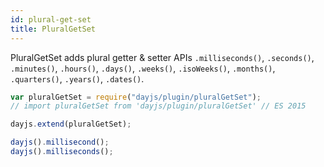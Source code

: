 ```yaml
---
id: plural-get-set
title: PluralGetSet
---
```


PluralGetSet adds plural getter & setter APIs `.milliseconds()`, `.seconds()`, `.minutes()`, `.hours()`, `.days()`, `.weeks()`, `.isoWeeks()`, `.months()`, `.quarters()`, `.years()`, `.dates()`.

```javascript
var pluralGetSet = require("dayjs/plugin/pluralGetSet");
// import pluralGetSet from 'dayjs/plugin/pluralGetSet' // ES 2015

dayjs.extend(pluralGetSet);

dayjs().millisecond();
dayjs().milliseconds();
```
